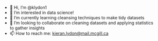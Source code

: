 - 👋 Hi, I’m @klydon1
- 👀 I’m interested in data science!
- 🌱 I’m currently learning cleansing techniques to make tidy datasets
- 💞️ I’m looking to collaborate on cleaning datasets and applying statistics to gather insights
- 📫 How to reach me: kieran.lydon@mail.mcgill.ca

<!---
klydon1/klydon1 is a ✨ special ✨ repository because its `README.md` (this file) appears on your GitHub profile.
You can click the Preview link to take a look at your changes.
--->
